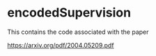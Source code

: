 # encodedSupervision

This contains the code associated with the paper

https://arxiv.org/pdf/2004.05209.pdf

